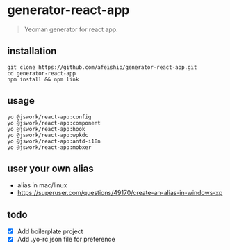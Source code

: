 # generator-react-app
> Yeoman generator for react app.

## installation
```shell
git clone https://github.com/afeiship/generator-react-app.git
cd generator-react-app
npm install && npm link
```

## usage
```shell
yo @jswork/react-app:config
yo @jswork/react-app:component
yo @jswork/react-app:hook
yo @jswork/react-app:wpkdc
yo @jswork/react-app:antd-i18n
yo @jswork/react-app:mobxer
```

## user your own alias
+ alias in mac/linux
+ https://superuser.com/questions/49170/create-an-alias-in-windows-xp

## todo
- [x] Add boilerplate project
- [x] Add .yo-rc.json file for preference

